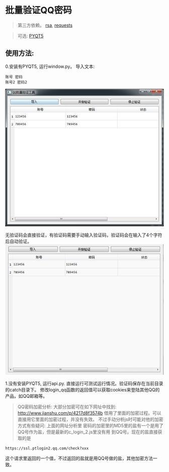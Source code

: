# 批量验证QQ密码

> 第三方依赖。
[rsa](https://pypi.python.org/pypi/rsa/), [requests](https://pypi.python.org/pypi/requests/)

> 可选:
[PYQT5](https://riverbankcomputing.com/software/pyqt/download5)

## 使用方法:

0.安装有PYQT5, 运行window.py。
导入文本:<br />
```
账号 密码
账号2 密码2
```
<img src='https://github.com/HuberTRoy/veriQQ/blob/master/showpic/0.jpg'>

无验证码会直接验证，有验证码需要手动输入验证码，验证码会在输入了4个字符后自动验证。<br />
<img src='https://github.com/HuberTRoy/veriQQ/blob/master/showpic/1.gif'>

1.没有安装PYQT5, 运行api.py.
直接运行可测试运行情况。验证码保存在当前目录的catch目录下。
修改login_qq函数的返回值可以获取cookies来登陆其他QQ的产品，如QQ邮箱等。


> QQ密码加密分析:
大部分加密可在如下网址中找到:
http://www.jianshu.com/p/4217d8f3574b
借用了里面的加密过程。可以直接用它里面的加密过程，并没有失效。
不过手动分析js时可能对他的加密方式有些疑问:
上面的网址分析里 密码的加密里的MD5里的盐有一个是用了QQ号作为盐，但是最新的c_login_2.js里没有用
到QQ号。现在的盐直接获取的是
```
https://ssl.ptlogin2.qq.com/check?xxx
```
这个请求里返回的一个值，不过返回的盐就是用QQ号做的盐，其他加密方法一致。

